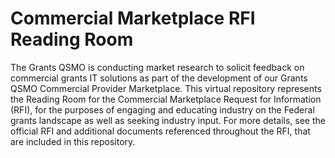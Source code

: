 # Commercial Marketplace RFI Reading Room
The Grants QSMO is conducting market research to solicit feedback on commercial grants IT solutions as part of the development of our Grants QSMO Commercial Provider Marketplace.  This virtual repository represents the Reading Room for the Commercial Marketplace Request for Information (RFI), for the purposes of engaging and educating industry on the Federal grants landscape as well as seeking industry input.  For more details, see the official RFI and additional documents referenced throughout the RFI, that are included in this repository.
